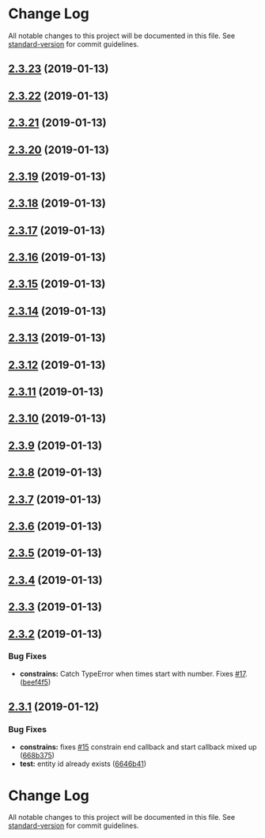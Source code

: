 # Change Log

All notable changes to this project will be documented in this file. See [standard-version](https://github.com/conventional-changelog/standard-version) for commit guidelines.

<a name="2.3.23"></a>
## [2.3.23](https://gitlab.danielha.tk/HA/appdaemon-motion-lights/compare/v2.3.3...v2.3.23) (2019-01-13)



<a name="2.3.22"></a>
## [2.3.22](https://gitlab.danielha.tk/HA/appdaemon-motion-lights/compare/v2.3.3...v2.3.22) (2019-01-13)



<a name="2.3.21"></a>
## [2.3.21](https://gitlab.danielha.tk/HA/appdaemon-motion-lights/compare/v2.3.3...v2.3.21) (2019-01-13)



<a name="2.3.20"></a>
## [2.3.20](https://gitlab.danielha.tk/HA/appdaemon-motion-lights/compare/v2.3.3...v2.3.20) (2019-01-13)



<a name="2.3.19"></a>
## [2.3.19](https://gitlab.danielha.tk/HA/appdaemon-motion-lights/compare/v2.3.3...v2.3.19) (2019-01-13)



<a name="2.3.18"></a>
## [2.3.18](https://gitlab.danielha.tk/HA/appdaemon-motion-lights/compare/v2.3.3...v2.3.18) (2019-01-13)



<a name="2.3.17"></a>
## [2.3.17](https://gitlab.danielha.tk/HA/appdaemon-motion-lights/compare/v2.3.3...v2.3.17) (2019-01-13)



<a name="2.3.16"></a>
## [2.3.16](https://gitlab.danielha.tk/HA/appdaemon-motion-lights/compare/v2.3.2...v2.3.16) (2019-01-13)



<a name="2.3.15"></a>
## [2.3.15](https://gitlab.danielha.tk/HA/appdaemon-motion-lights/compare/v2.3.2...v2.3.15) (2019-01-13)



<a name="2.3.14"></a>
## [2.3.14](https://gitlab.danielha.tk/HA/appdaemon-motion-lights/compare/v2.3.2...v2.3.14) (2019-01-13)



<a name="2.3.13"></a>
## [2.3.13](https://gitlab.danielha.tk/HA/appdaemon-motion-lights/compare/v2.3.2...v2.3.13) (2019-01-13)



<a name="2.3.12"></a>
## [2.3.12](https://gitlab.danielha.tk/HA/appdaemon-motion-lights/compare/v2.3.2...v2.3.12) (2019-01-13)



<a name="2.3.11"></a>
## [2.3.11](https://gitlab.danielha.tk/HA/appdaemon-motion-lights/compare/v2.3.2...v2.3.11) (2019-01-13)



<a name="2.3.10"></a>
## [2.3.10](https://gitlab.danielha.tk/HA/appdaemon-motion-lights/compare/v2.3.2...v2.3.10) (2019-01-13)



<a name="2.3.9"></a>
## [2.3.9](https://gitlab.danielha.tk/HA/appdaemon-motion-lights/compare/v2.3.2...v2.3.9) (2019-01-13)



<a name="2.3.8"></a>
## [2.3.8](https://gitlab.danielha.tk/HA/appdaemon-motion-lights/compare/v2.3.2...v2.3.8) (2019-01-13)



<a name="2.3.7"></a>
## [2.3.7](https://gitlab.danielha.tk/HA/appdaemon-motion-lights/compare/v2.3.2...v2.3.7) (2019-01-13)



<a name="2.3.6"></a>
## [2.3.6](https://gitlab.danielha.tk/HA/appdaemon-motion-lights/compare/v2.3.2...v2.3.6) (2019-01-13)



<a name="2.3.5"></a>
## [2.3.5](https://gitlab.danielha.tk/HA/appdaemon-motion-lights/compare/v2.3.2...v2.3.5) (2019-01-13)



<a name="2.3.4"></a>
## [2.3.4](https://gitlab.danielha.tk/HA/appdaemon-motion-lights/compare/v2.3.2...v2.3.4) (2019-01-13)



<a name="2.3.3"></a>
## [2.3.3](https://gitlab.danielha.tk/HA/appdaemon-motion-lights/compare/v2.3.2...v2.3.3) (2019-01-13)



<a name="2.3.2"></a>
## [2.3.2](https://gitlab.danielha.tk/HA/appdaemon-motion-lights/compare/v2.3.1...v2.3.2) (2019-01-13)


### Bug Fixes

* **constrains:** Catch TypeError when times start with number. Fixes [#17](https://gitlab.danielha.tk/HA/appdaemon-motion-lights/issues/17). ([beef4f5](https://gitlab.danielha.tk/HA/appdaemon-motion-lights/commit/beef4f5))



<a name="2.3.1"></a>
## [2.3.1](https://gitlab.danielha.tk/HA/appdaemon-motion-lights/compare/v2.3.0...v2.3.1) (2019-01-12)


### Bug Fixes

* **constrains:** fixes [#15](https://gitlab.danielha.tk/HA/appdaemon-motion-lights/issues/15) constrain end callback and start callback mixed up ([668b375](https://gitlab.danielha.tk/HA/appdaemon-motion-lights/commit/668b375))
* **test:** entity id already exists ([6646b41](https://gitlab.danielha.tk/HA/appdaemon-motion-lights/commit/6646b41))



# Change Log

All notable changes to this project will be documented in this file. See [standard-version](https://github.com/conventional-changelog/standard-version) for commit guidelines.
